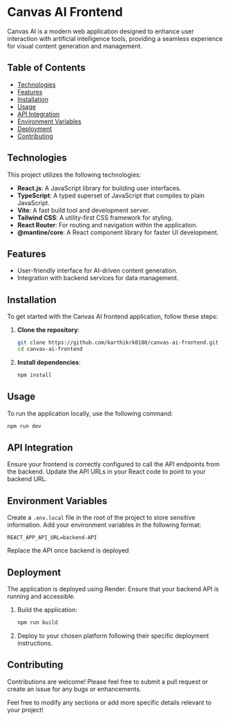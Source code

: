 
# Canvas AI Frontend

Canvas AI is a modern web application designed to enhance user interaction with artificial intelligence tools, providing a seamless experience for visual content generation and management.

## Table of Contents
- [Technologies](#technologies)
- [Features](#features)
- [Installation](#installation)
- [Usage](#usage)
- [API Integration](#api-integration)
- [Environment Variables](#environment-variables)
- [Deployment](#deployment)
- [Contributing](#contributing)

## Technologies
This project utilizes the following technologies:
- **React.js**: A JavaScript library for building user interfaces.
- **TypeScript**: A typed superset of JavaScript that compiles to plain JavaScript.
- **Vite**: A fast build tool and development server.
- **Tailwind CSS**: A utility-first CSS framework for styling.
- **React Router**: For routing and navigation within the application.
- **@mantine/core**: A React component library for faster UI development.

## Features
- User-friendly interface for AI-driven content generation.
- Integration with backend services for data management.

## Installation
To get started with the Canvas AI frontend application, follow these steps:

1. **Clone the repository**:
   ```bash
   git clone https://github.com/karthikrk0180/canvas-ai-frontend.git
   cd canvas-ai-frontend
   ```

2. **Install dependencies**:
   ```bash
   npm install
   ```

## Usage
To run the application locally, use the following command:
```bash
npm run dev
```


## API Integration
Ensure your frontend is correctly configured to call the API endpoints from the backend. Update the API URLs in your React code to point to your backend URL.

## Environment Variables
Create a `.env.local` file in the root of the project to store sensitive information. Add your environment variables in the following format:
```
REACT_APP_API_URL=backend-API
```
Replace the API once backend is deployed

## Deployment
The application is deployed using Render. Ensure that your backend API is running and accessible.

1. Build the application:
   ```bash
   npm run build
   ```

2. Deploy to your chosen platform following their specific deployment instructions.

## Contributing
Contributions are welcome! Please feel free to submit a pull request or create an issue for any bugs or enhancements.



Feel free to modify any sections or add more specific details relevant to your project!
